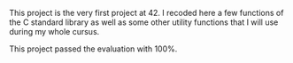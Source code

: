 This project is the very first project at 42. 
I recoded here a few functions of the C standard library as well as some other utility functions that I will use during my whole cursus.

This project passed the evaluation with 100%.
